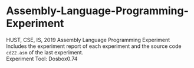 # Assembly-Language-Programming-Experiment
HUST, CSE, IS, 2019 Assembly Language Programming Experiment  
Includes the experiment report of each experiment and the source code `cd22.asm` of the last experiment.  
Experiment Tool: Dosbox0.74
